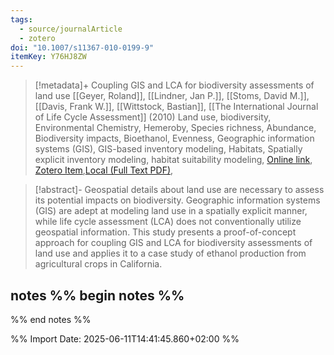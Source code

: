 ```yaml
---
tags:
  - source/journalArticle
  - zotero
doi: "10.1007/s11367-010-0199-9"
itemKey: Y76HJ8ZW
---
```

>[!metadata]+
> Coupling GIS and LCA for biodiversity assessments of land use
> [[Geyer, Roland]], [[Lindner, Jan P.]], [[Stoms, David M.]], [[Davis, Frank W.]], [[Wittstock, Bastian]], 
> [[The International Journal of Life Cycle Assessment]] (2010)
> Land use, biodiversity, Environmental Chemistry, Hemeroby, Species richness, Abundance, Biodiversity impacts, Bioethanol, Evenness, Geographic information systems (GIS), GIS-based inventory modeling, Habitats, Spatially explicit inventory modeling, habitat suitability modeling, 
> [Online link](https://doi.org/10.1007/s11367-010-0199-9), [Zotero Item](zotero://select/library/items/Y76HJ8ZW),[Local (Full Text PDF)](file://C:/Users/aburg/Documents/references/zotero/storage/JVYWA9PS/Geyer2010_CouplingGIS.pdf), 


>[!abstract]-
>Geospatial details about land use are necessary to assess its potential impacts on biodiversity. Geographic information systems (GIS) are adept at modeling land use in a spatially explicit manner, while life cycle assessment (LCA) does not conventionally utilize geospatial information. This study presents a proof-of-concept approach for coupling GIS and LCA for biodiversity assessments of land use and applies it to a case study of ethanol production from agricultural crops in California.

## notes %% begin notes %%

%% end notes %%

%% Import Date: 2025-06-11T14:41:45.860+02:00 %%
